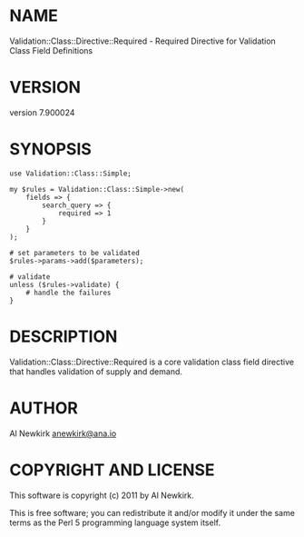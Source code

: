# NAME

Validation::Class::Directive::Required - Required Directive for Validation Class Field Definitions

# VERSION

version 7.900024

# SYNOPSIS

    use Validation::Class::Simple;

    my $rules = Validation::Class::Simple->new(
        fields => {
            search_query => {
                required => 1
            }
        }
    );

    # set parameters to be validated
    $rules->params->add($parameters);

    # validate
    unless ($rules->validate) {
        # handle the failures
    }

# DESCRIPTION

Validation::Class::Directive::Required is a core validation class field
directive that handles validation of supply and demand.

# AUTHOR

Al Newkirk <anewkirk@ana.io>

# COPYRIGHT AND LICENSE

This software is copyright (c) 2011 by Al Newkirk.

This is free software; you can redistribute it and/or modify it under
the same terms as the Perl 5 programming language system itself.
